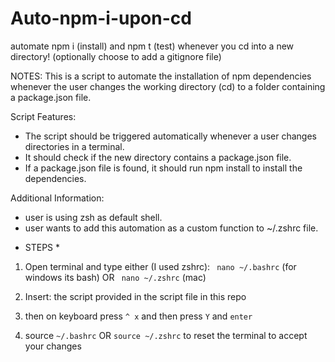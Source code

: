 # Auto-npm-i-upon-cd
automate npm i (install) and npm t (test) whenever you cd into a new directory! (optionally choose to add a gitignore file)

NOTES: 
This is a script to automate the installation of npm dependencies whenever the user changes the working directory (cd) to a folder containing a package.json file.

Script Features:
- The script should be triggered automatically whenever a user changes directories in a terminal.
- It should check if the new directory contains a package.json file.
- If a package.json file is found, it should run npm install to install the dependencies.

Additional Information:
-  user is using zsh as default shell.
-  user wants to add this automation as a custom function to ~/.zshrc file.


*  STEPS  *

1. Open terminal and type either (I used zshrc):
` nano ~/.bashrc` (for windows its bash)
OR
` nano ~/.zshrc` (mac)

2. Insert: the script provided in the script file in this repo

3. then on keyboard press ` ^ x ` and then press `Y` and  `enter`

4. source `~/.bashrc` OR `source ~/.zshrc` to reset the terminal to accept your changes


